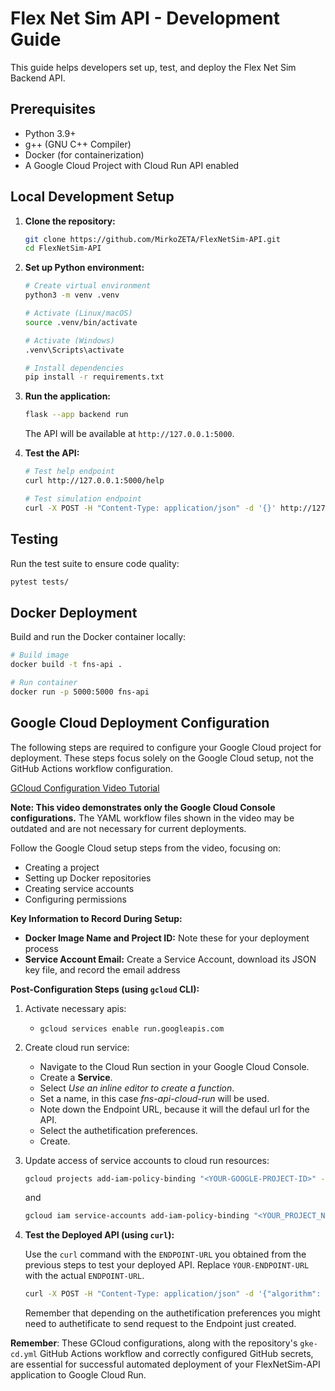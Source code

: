 # Flex Net Sim API - Development Guide

This guide helps developers set up, test, and deploy the Flex Net Sim Backend API.

## Prerequisites

* Python 3.9+
* g++ (GNU C++ Compiler)
* Docker (for containerization)
* A Google Cloud Project with Cloud Run API enabled

## Local Development Setup

1. **Clone the repository:**
   ```bash
   git clone https://github.com/MirkoZETA/FlexNetSim-API.git
   cd FlexNetSim-API
   ```

2. **Set up Python environment:**
   ```bash
   # Create virtual environment
   python3 -m venv .venv
   
   # Activate (Linux/macOS)
   source .venv/bin/activate
   
   # Activate (Windows)
   .venv\Scripts\activate
   
   # Install dependencies
   pip install -r requirements.txt
   ```

3. **Run the application:**
   ```bash
   flask --app backend run
   ```
   The API will be available at `http://127.0.0.1:5000`.

4. **Test the API:**
   ```bash
   # Test help endpoint
   curl http://127.0.0.1:5000/help
   
   # Test simulation endpoint
   curl -X POST -H "Content-Type: application/json" -d '{}' http://127.0.0.1:5000/run_simulation
   ```

## Testing

Run the test suite to ensure code quality:

```bash
pytest tests/
```

## Docker Deployment

Build and run the Docker container locally:

```bash
# Build image
docker build -t fns-api .

# Run container
docker run -p 5000:5000 fns-api
```

## Google Cloud Deployment Configuration

The following steps are required to configure your Google Cloud project for deployment. These steps focus solely on the Google Cloud setup, not the GitHub Actions workflow configuration.

[GCloud Configuration Video Tutorial](https://www.youtube.com/watch?v=KQUKDiBz3IA)

**Note: This video demonstrates only the Google Cloud Console configurations.** The YAML workflow files shown in the video may be outdated and are not necessary for current deployments.

Follow the Google Cloud setup steps from the video, focusing on:

* Creating a project
* Setting up Docker repositories
* Creating service accounts
* Configuring permissions

**Key Information to Record During Setup:**

* **Docker Image Name and Project ID:**  Note these for your deployment process
* **Service Account Email:** Create a Service Account, download its JSON key file, and record the email address

**Post-Configuration Steps (using `gcloud` CLI):**

1.  Activate necessary apis:

    *   `gcloud services enable run.googleapis.com`

2. Create cloud run service:
    *   Navigate to the Cloud Run section in your Google Cloud Console.
    *   Create a **Service**.
    *   Select *Use an inline editor to create a function*.
    *   Set a name, in this case *fns-api-cloud-run* will be used.
    *   Note down the  Endpoint URL, because it will the defaul url for the API.
    *   Select the authetification preferences.
    *   Create.

3. Update access of service accounts to cloud run resources:

    ```bash
    gcloud projects add-iam-policy-binding "<YOUR-GOOGLE-PROJECT-ID>" --member="serviceAccount:<SERVICE_ACCOUNT_EMAIL>" --role="roles/run.admin"
    ```

    and

    ```bash
    gcloud iam service-accounts add-iam-policy-binding "<YOUR_PROJECT_NUMBER>-compute@developer.gserviceaccount.com" --member="serviceAccount:<SERVICE_ACCOUNT_EMAIL>" --role="roles/iam.serviceAccountActor"
    ``` 

4.  **Test the Deployed API (using `curl`):**

    Use the `curl` command with the `ENDPOINT-URL` you obtained from the previous steps to test your deployed API. Replace `YOUR-ENDPOINT-URL` with the actual `ENDPOINT-URL`.

    ```bash
    curl -X POST -H "Content-Type: application/json" -d '{"algorithm": "FirstFit", "networkType": 1, "bitrate": "fixed-rate"}' <YOUR-ENDPOINT-URL>/run_simulation
    ``` 

    Remember that depending on the authetification preferences you might need to authetificate to send request to the Endpoint just created.

**Remember**: These GCloud configurations, along with the repository's `gke-cd.yml` GitHub Actions workflow and correctly configured GitHub secrets, are essential for successful automated deployment of your FlexNetSim-API application to Google Cloud Run.
